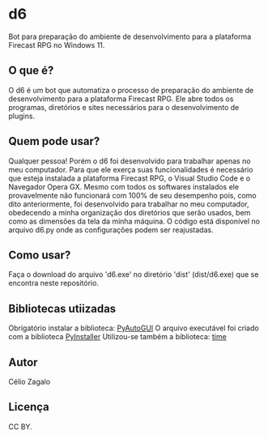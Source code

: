 # d6
Bot para preparação do ambiente de desenvolvimento para a plataforma Firecast RPG no Windows 11.

## O que é?
O d6 é um bot que automatiza o processo de preparação do ambiente de desenvolvimento para a plataforma Firecast RPG. Ele abre todos os programas, diretórios e sites necessários para o desenvolvimento de plugins.

## Quem pode usar?
Qualquer pessoa! Porém o d6 foi desenvolvido para trabalhar apenas no meu computador. 
Para que ele exerça suas funcionalidades é necessário que esteja instalada a plataforma Firecast RPG, o Visual Studio Code e o Navegador Opera GX. 
Mesmo com todos os softwares instalados ele provavelmente não funcionará com 100% de seu desempenho pois, como dito anteriormente, foi desenvolvido para trabalhar no meu computador, obedecendo a minha organização dos diretórios que serão usados, bem como as dimensões da tela da minha máquina. 
O código está disponível no arquivo d6.py onde as configurações podem ser reajustadas.

## Como usar?
Faça o download do arquivo 'd6.exe' no diretório 'dist' (dist/d6.exe) que se encontra neste repositório.

## Bibliotecas utiizadas
Obrigatório instalar a biblioteca:
  [PyAutoGUI](https://github.com/asweigart/pyautogui/blob/master/docs/index.rst)
O arquivo executável foi criado com a biblioteca
  [PyInstaller](https://www.pyinstaller.org/en/stable/index.html)
Utilizou-se também a biblioteca:
  [time](https://docs.python.org/pt-br/3.9/library/time.html)
    

## Autor
Célio Zagalo

## Licença
CC BY.
